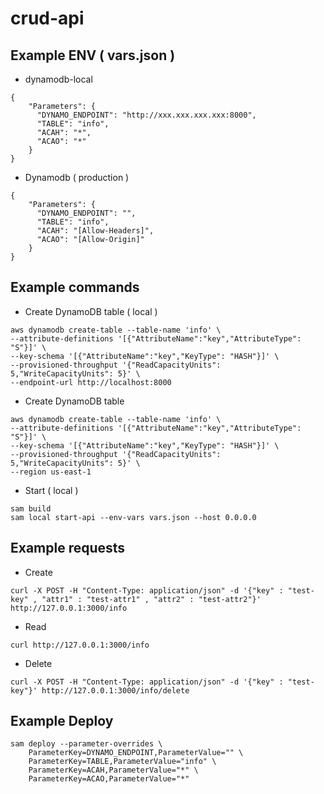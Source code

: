 # crud-api

## Example ENV ( vars.json )

- dynamodb-local
```
{
    "Parameters": {
      "DYNAMO_ENDPOINT": "http://xxx.xxx.xxx.xxx:8000",
      "TABLE": "info",
      "ACAH": "*",
      "ACAO": "*"
    }
}
```
 - Dynamodb ( production )
```
{
    "Parameters": {
      "DYNAMO_ENDPOINT": "",
      "TABLE": "info",
      "ACAH": "[Allow-Headers]",
      "ACAO": "[Allow-Origin]"
    }
}
```

## Example commands

- Create DynamoDB table ( local )
```
aws dynamodb create-table --table-name 'info' \
--attribute-definitions '[{"AttributeName":"key","AttributeType": "S"}]' \
--key-schema '[{"AttributeName":"key","KeyType": "HASH"}]' \
--provisioned-throughput '{"ReadCapacityUnits": 5,"WriteCapacityUnits": 5}' \
--endpoint-url http://localhost:8000
```

- Create DynamoDB table
```
aws dynamodb create-table --table-name 'info' \
--attribute-definitions '[{"AttributeName":"key","AttributeType": "S"}]' \
--key-schema '[{"AttributeName":"key","KeyType": "HASH"}]' \
--provisioned-throughput '{"ReadCapacityUnits": 5,"WriteCapacityUnits": 5}' \
--region us-east-1
```

- Start ( local )
```
sam build
sam local start-api --env-vars vars.json --host 0.0.0.0
```

## Example requests

- Create
```
curl -X POST -H "Content-Type: application/json" -d '{"key" : "test-key" , "attr1" : "test-attr1" , "attr2" : "test-attr2"}' http://127.0.0.1:3000/info
```

- Read
```
curl http://127.0.0.1:3000/info
```

- Delete
```
curl -X POST -H "Content-Type: application/json" -d '{"key" : "test-key"}' http://127.0.0.1:3000/info/delete
```

## Example Deploy

```
sam deploy --parameter-overrides \
    ParameterKey=DYNAMO_ENDPOINT,ParameterValue="" \
    ParameterKey=TABLE,ParameterValue="info" \
    ParameterKey=ACAH,ParameterValue="*" \
    ParameterKey=ACAO,ParameterValue="*"
```